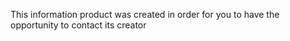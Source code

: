 This information product was created in order for you to have the opportunity to contact its creator
